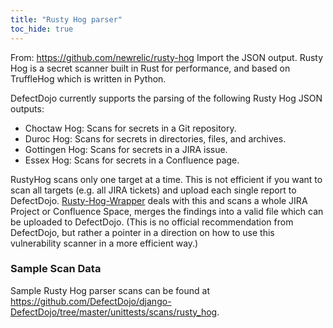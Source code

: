 ```yaml
---
title: "Rusty Hog parser"
toc_hide: true
---
```

From: <https://github.com/newrelic/rusty-hog> Import the JSON output.
Rusty Hog is a secret scanner built in Rust for performance, and based on TruffleHog which is written in Python.

DefectDojo currently supports the parsing of the following Rusty Hog JSON outputs:
- Choctaw Hog: Scans for secrets in a Git repository.
- Duroc Hog: Scans for secrets in directories, files, and archives.
- Gottingen Hog: Scans for secrets in a JIRA issue.
- Essex Hog: Scans for secrets in a Confluence page.

RustyHog scans only one target at a time. This is not efficient if you want to scan all targets (e.g. all JIRA tickets) and upload each single report to DefectDojo.
[Rusty-Hog-Wrapper](https://github.com/manuel-sommer/Rusty-Hog-Wrapper) deals with this and scans a whole JIRA Project or Confluence Space, merges the findings into a valid file which can be uploaded to DefectDojo. (This is no official recommendation from DefectDojo, but rather a pointer in a direction on how to use this vulnerability scanner in a more efficient way.)
### Sample Scan Data
Sample Rusty Hog parser scans can be found at https://github.com/DefectDojo/django-DefectDojo/tree/master/unittests/scans/rusty_hog.